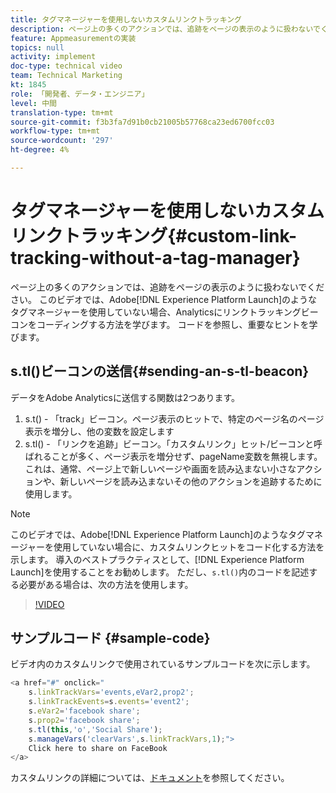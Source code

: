```yaml
---
title: タグマネージャーを使用しないカスタムリンクトラッキング
description: ページ上の多くのアクションでは、追跡をページの表示のように扱わないでください。 このビデオでは、(Experience Platform Launchなどの)タグマネージャーを使用していない場合に、Analyticsにリンクトラッキングビーコンをコーディングする方法を学びます。 コードを参照し、重要なヒントを学びます。
feature: Appmeasurementの実装
topics: null
activity: implement
doc-type: technical video
team: Technical Marketing
kt: 1845
role: 「開発者、データ・エンジニア」
level: 中間
translation-type: tm+mt
source-git-commit: f3b3fa7d91b0cb21005b57768ca23ed6700fcc03
workflow-type: tm+mt
source-wordcount: '297'
ht-degree: 4%

---
```



# タグマネージャーを使用しないカスタムリンクトラッキング{#custom-link-tracking-without-a-tag-manager}

ページ上の多くのアクションでは、追跡をページの表示のように扱わないでください。 このビデオでは、Adobe[!DNL Experience Platform Launch]のようなタグマネージャーを使用していない場合、Analyticsにリンクトラッキングビーコンをコーディングする方法を学びます。 コードを参照し、重要なヒントを学びます。

## s.tl()ビーコンの送信{#sending-an-s-tl-beacon}

データをAdobe Analyticsに送信する関数は2つあります。

1. s.t() - 「track」ビーコン。ページ表示のヒットで、特定のページ名のページ表示を増分し、他の変数を設定します
1. s.tl() - 「リンクを追跡」ビーコン。「カスタムリンク」ヒット/ビーコンと呼ばれることが多く、ページ表示を増分せず、pageName変数を無視します。 これは、通常、ページ上で新しいページや画面を読み込まない小さなアクションや、新しいページを読み込まないその他のアクションを追跡するために使用します。

>[!NOTE]
>
>このビデオでは、Adobe[!DNL Experience Platform Launch]のようなタグマネージャーを使用していない場合に、カスタムリンクヒットをコード化する方法を示します。 導入のベストプラクティスとして、[!DNL Experience Platform Launch]を使用することをお勧めします。 ただし、`s.tl()`内のコードを記述する必要がある場合は、次の方法を使用します。

>[!VIDEO](https://video.tv.adobe.com/v/25832/?quality=12)

## サンプルコード {#sample-code}

ビデオ内のカスタムリンクで使用されているサンプルコードを次に示します。

```JavaScript
<a href="#" onclick="
    s.linkTrackVars='events,eVar2,prop2';
    s.linkTrackEvents=s.events='event2';
    s.eVar2='facebook share';
    s.prop2='facebook share';
    s.tl(this,'o','Social Share');
    s.manageVars('clearVars',s.linkTrackVars,1);">
    Click here to share on FaceBook
</a>
```

カスタムリンクの詳細については、[ドキュメント](https://marketing.adobe.com/resources/help/ja_JP/sc/implement/function_tl.html)を参照してください。